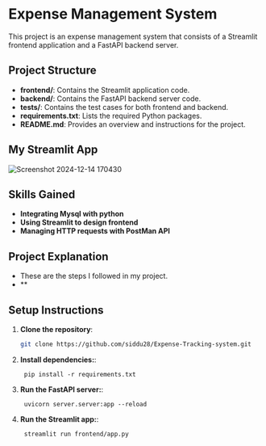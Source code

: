# Expense Management System

This project is an expense management system that consists of a Streamlit frontend application and a FastAPI backend server.


## Project Structure

- **frontend/**: Contains the Streamlit application code.
- **backend/**: Contains the FastAPI backend server code.
- **tests/**: Contains the test cases for both frontend and backend.
- **requirements.txt**: Lists the required Python packages.
- **README.md**: Provides an overview and instructions for the project.

## My Streamlit App
![Screenshot 2024-12-14 170430](https://github.com/user-attachments/assets/ecaf61d7-aa60-4efa-9d37-f52e2d113c49)

## Skills Gained
- **Integrating Mysql with python**
- **Using Streamlit to design frontend**
- **Managing HTTP requests with PostMan API**

## Project Explanation

- These are the steps I followed in my project.
- **


## Setup Instructions

1. **Clone the repository**:
   ```bash
   git clone https://github.com/siddu28/Expense-Tracking-system.git
   ```
1. **Install dependencies:**:   
   ```commandline
    pip install -r requirements.txt
   ```
1. **Run the FastAPI server:**:   
   ```commandline
    uvicorn server.server:app --reload
   ```
1. **Run the Streamlit app:**:   
   ```commandline
    streamlit run frontend/app.py
   ```
